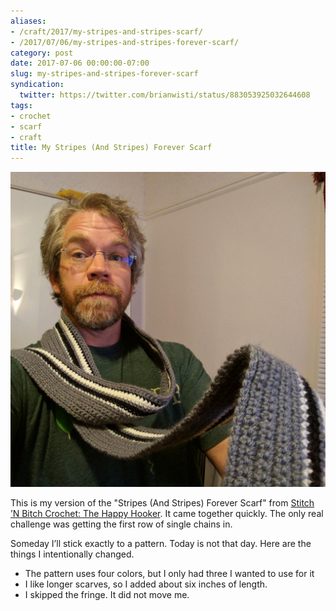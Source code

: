 ```yaml
---
aliases:
- /craft/2017/my-stripes-and-stripes-scarf/
- /2017/07/06/my-stripes-and-stripes-forever-scarf/
category: post
date: 2017-07-06 00:00:00-07:00
slug: my-stripes-and-stripes-forever-scarf
syndication:
  twitter: https://twitter.com/brianwisti/status/883053925032644608
tags:
- crochet
- scarf
- craft
title: My Stripes (And Stripes) Forever Scarf
---
```


![attachments/img/2017/cover-2017-07-06.jpg](../../../attachments/img/2017/cover-2017-07-06.jpg)

This is my version of the "Stripes (And Stripes) Forever Scarf" from [Stitch ’N Bitch Crochet: The Happy Hooker](https://www.goodreads.com/book/show/57512.Stitch_n_Bitch_Crochet). It came together quickly. The only real challenge was getting the first row of single chains in.

Someday I’ll stick exactly to a pattern. Today is not that day. Here are the things I intentionally changed.

* The pattern uses four colors, but I only had three I wanted to use for it
* I like longer scarves, so I added about six inches of length.
* I skipped the fringe. It did not move me.